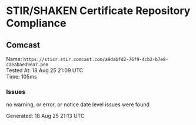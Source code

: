 # STIR/SHAKEN Certificate Repository Compliance

## Comcast

Name: `https://sticr.stir.comcast.com/a9dabfd2-76f9-4cb2-b7e8-caeabaed9ea7.pem`\
Tested At: 18 Aug 25 21:09 UTC\
Time: 105ms

### Issues

no warning, or error, or notice date level issues were found

Generated: 18 Aug 25 21:13 UTC